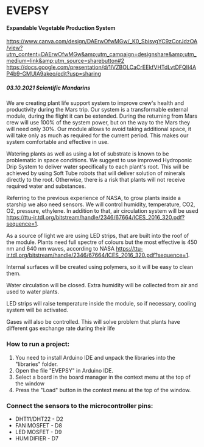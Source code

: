 
# EVEPSY

#### Expandable Vegetable Production System
https://www.canva.com/design/DAErwOfwMGw/_K0_SbisvgYC9zCorJdzOA/view?utm_content=DAErwOfwMGw&amp;utm_campaign=designshare&amp;utm_medium=link&amp;utm_source=sharebutton#2
https://docs.google.com/presentation/d/1lVZBOLCaCrEEkfVHTdLvtDFQII4AP4b9-GMUIA9akeo/edit?usp=sharing

##### 03.10.2021	Scientific Mandarins

We are creating plant life support system to improve crew's health and productivity during the Mars trip. Our system is a transformable external module, during the flight it can be extended. During the returning from Mars crew will use 100% of the system power, but on the way to the Mars they will need only 30%. Our module allows to avoid taking additional space, it will take only as much as required for the current period. This makes our system comfortable and effective in use.

Watering plants as well as using a lot of substrate is known to be problematic in space conditions. We suggest to use improved Hydroponic Drip System to deliver water specifically to each plant's root. This will be achieved by using Soft Tube robots that will deliver solution of minerals directly to the root. Otherwise, there is a risk that plants will not receive required water and substances.

Referring to the previous experience of NASA, to grow plants inside a starship we also need sensors. We will control humidity, temperature, CO2, O2, pressure, ethylene. In addition to that, air circulation system will be used https://ttu-ir.tdl.org/bitstream/handle/2346/67664/ICES_2016_320.pdf?sequence=1.

As a source of light we are using LED strips, that are built into the roof of the module. Plants need full spectre of colours but the most effective is 450 nm and 640 nm waves, according to NASA https://ttu-ir.tdl.org/bitstream/handle/2346/67664/ICES_2016_320.pdf?sequence=1.

Internal surfaces will be created using polymers, so it will be easy to clean them.

Water circulation will be closed. Extra humidity will be collected from air and used to water plants.

LED strips will raise temperature inside the module, so if necessary, cooling system will be activated.

Gases will also be controlled. This will solve problem that plants have different gas exchange rate during their life

### How to run a project:
  1. You need to install Arduino IDE and unpack 
     the libraries into the "libraries" folder.
  2. Open the file "EVEPSY" in Arduino IDE.
  3. Select a board in the board manager in the 
     context menu at the top of the window
  4. Press the "Load" button in the context 
     menu at the top of the window.

### Connect the sensors to the microcontroller pins:
   - DHT11/DHT22 - D2
   - FAN MOSFET  - D8
   - LED MOSFET  - D9
   - HUMIDIFIER  - D7

